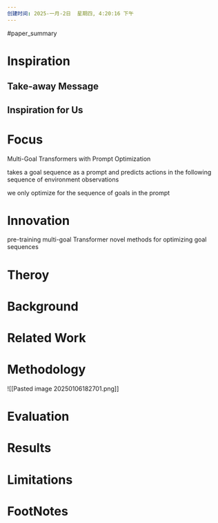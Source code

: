 ```yaml
---
创建时间: 2025-一月-2日  星期四, 4:20:16 下午
---
```

#paper_summary 

# Inspiration


## Take-away Message




## Inspiration for Us





# Focus
Multi-Goal Transformers with Prompt Optimization

takes a goal sequence as a prompt and predicts actions in the following sequence of environment observations

we only optimize for the sequence of goals in the prompt

# Innovation
pre-training multi-goal Transformer
novel methods for optimizing goal sequences

# Theroy



# Background



# Related Work




# Methodology
![[Pasted image 20250106182701.png]]








# Evaluation



# Results



# Limitations


# FootNotes
